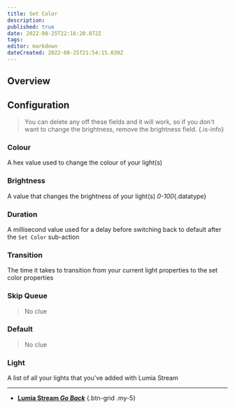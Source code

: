 ```yaml
---
title: Set Color
description: 
published: true
date: 2022-08-25T22:16:20.872Z
tags: 
editor: markdown
dateCreated: 2022-08-25T21:54:15.039Z
---
```


## Overview


## Configuration
> You can delete any off these fields and it will work, so if you don't want to change the brightness, remove the brightness field.
{.is-info}
### Colour
A hex value used to change the colour of your light(s)

### Brightness
A value that changes the brightness of your light(s)
*0-100*{.datatype}

### Duration
A millisecond value used for a delay before switching back to default after the `Set Color` sub-action

### Transition
The time it takes to transition from your current light properties to the set color properties

### Skip Queue
> No clue

### Default
> No clue

### Light
A list of all your lights that you've added with Lumia Stream

---

- [<i class="mdi mdi-chevron-left"></i> **Lumia Stream *Go Back***](/en/Sub-Actions/Lumia-Stream)
{.btn-grid .my-5}